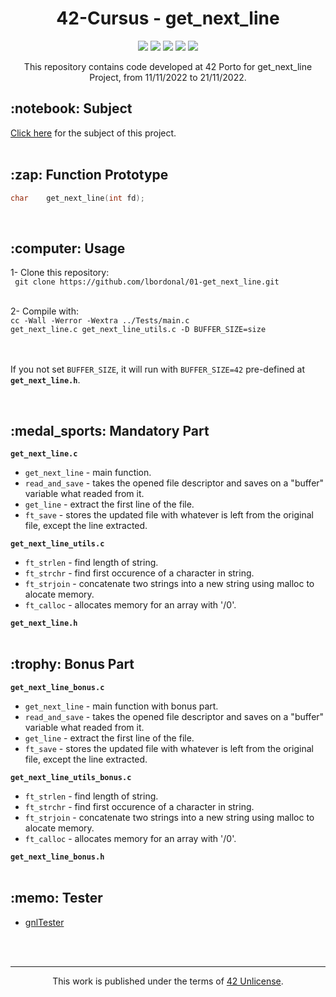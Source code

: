 
<h1 align="center">
	42-Cursus - get_next_line
</h1>

<p align="center">
	<img src="https://img.shields.io/badge/score-125%20%2F%20100%20%E2%98%85-9cf" />
	<img src="https://img.shields.io/github/languages/code-size/lbordonal/01-get_next_line" />
	<img src="https://img.shields.io/github/languages/count/lbordonal/01-get_next_line" />
	<img src="https://img.shields.io/github/languages/top/lbordonal/01-get_next_line" />
	<img src="https://img.shields.io/github/last-commit/lbordonal/01-get_next_line" />
</p>

<p align="center">
This repository contains code developed at 42 Porto for get_next_line Project, from 11/11/2022 to 21/11/2022.
</p>

<h2 align="left">
	 :notebook: Subject
</h2>
<a href="https://github.com/lbordonal/01-get_next_line/blob/main/Subject/en.subject.pdf">Click here</a> for the subject of this project.
<br /><br />


<h2 align="left">
	:zap: Function Prototype
</h2>

```c
char	get_next_line(int fd);

```
<br />

<h2 align="left">
	:computer: Usage
</h2>
1- Clone this repository: </br>
<code> git clone https://github.com/lbordonal/01-get_next_line.git </code> </br></br>

2- Compile with: </br>
<code>cc -Wall -Werror -Wextra ../Tests/main.c get_next_line.c get_next_line_utils.c -D BUFFER_SIZE=size </code><br /><br />

If you not set ```BUFFER_SIZE```, it will run with ``` BUFFER_SIZE=42 ``` pre-defined at **`get_next_line.h`**.

<br />

<h2 align="left">
	:medal_sports: Mandatory Part
</h2>

**`get_next_line.c`**

* `get_next_line`	- main function.
* `read_and_save`	- takes the opened file descriptor and saves on a "buffer" variable what readed from it.
* `get_line`		- extract the first line of the file.
* `ft_save`		- stores the updated file with whatever is left from the original file, except the line extracted.

**`get_next_line_utils.c`**

* `ft_strlen`		- find length of string.
* `ft_strchr`		- find first occurence of a character in string.
* `ft_strjoin`		- concatenate two strings into a new string using malloc to alocate memory.
* `ft_calloc`		- allocates memory for an array with '/0'.

**`get_next_line.h`**
<br /><br />

<h2 align="left">
	:trophy: Bonus Part
</h2>

**`get_next_line_bonus.c`**

* `get_next_line`	- main function with bonus part.
* `read_and_save`	- takes the opened file descriptor and saves on a "buffer" variable what readed from it.
* `get_line`		- extract the first line of the file.
* `ft_save`		- stores the updated file with whatever is left from the original file, except the line extracted.

**`get_next_line_utils_bonus.c`**

* `ft_strlen`		- find length of string.
* `ft_strchr`		- find first occurence of a character in string.
* `ft_strjoin`		- concatenate two strings into a new string using malloc to alocate memory.
* `ft_calloc`		- allocates memory for an array with '/0'.

**`get_next_line_bonus.h`**
</br><br />

<h2 align="left">
	:memo: Tester
</h2>

- [gnlTester][1]

[1]: https://github.com/Tripouille/gnlTester


<br />
<br />
<hr/>
<p align="center">
This work is published under the terms of <a href="https://github.com/gcamerli/42unlicense">42 Unlicense</a>.
</p>
